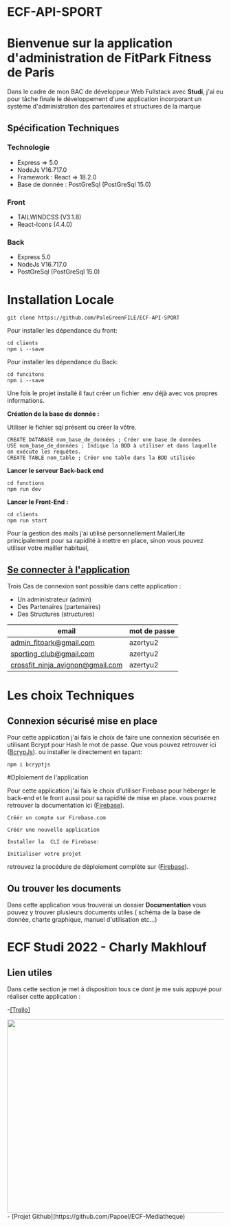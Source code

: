 # ECF-API-SPORT
# Bienvenue sur la application d'administration de FitPark Fitness de Paris

Dans le cadre de mon BAC de développeur Web Fullstack avec **Studi**, j'ai eu pour tâche finale le développement d'une application  incorporant un système d'administration des partenaires et structures de la marque

## Spécification Techniques

### Technologie

   - Express => 5.0
   - NodeJs V16.717.0
  - Framework : React => 18.2.0
  - Base de donnée : PostGreSql (PostGreSql 15.0)

###  Front

- TAILWINDCSS (V3.1.8)
- React-Icons (4.4.0)

### Back

- Express 5.0
- NodeJs V16.717.0
- PostGreSql (PostGreSql 15.0)

# Installation Locale

```
git clone https://github.com/PaleGreenFILE/ECF-API-SPORT
```
Pour installer les dépendance du front:
```
cd clients
npm i --save
```
Pour installer les dépendance du Back:
```
cd funcitons
npm i --save
```

Une fois le projet installé il faut créer un fichier .env déjà  avec vos propres informations.

**Création de la base de donnée :**

Utiliser le fichier sql présent ou créer la vôtre.

```
CREATE DATABASE nom_base_de_données ; Créer une base de données
USE nom_base_de_données ; Indique la BDD à utiliser et dans laquelle on exécute les requêtes.
CREATE TABLE nom_table ; Créer une table dans la BDD utilisée
```

**Lancer le serveur Back-back end**

```
cd functions
npm run dev
```

**Lancer le Front-End  :**

```
cd clients
npm run start
```

Pour la gestion des mails j'ai utilisé personnellement MailerLite principalement pour sa rapidité à mettre en place, sinon vous pouvez utiliser votre mailler habituel, 

## [Se connecter à l'application](https://ecf-2022.web.app/)


Trois Cas de connexion sont possible dans cette application :
 - Un administrateur (admin)
 - Des Partenaires (partenaires)
 - Des Structures (structures)

|email   |mot de passe   |
|---|---|
| admin_fitpark@gmail.com  |  azertyu2 |
| sporting_club@gmail.com  |  azertyu2 |
| crossfit_ninja_avignon@gmail.com  |  azertyu2 |

# Les choix Techniques

## Connexion sécurisé mise en place
Pour cette application j'ai fais le choix de faire une connexion sécurisée en utilisant Bcrypt pour Hash le mot de passe. 
Que vous  pouvez retrouver ici ([BcrypJs](https://www.npmjs.com/package/bcryptjs)).
ou installer le directement en tapant:

```
npm i bcryptjs
```
#Dploiement de l'application

Pour cette application j'ai fais le choix d'utiliser Firebase pour héberger le back-end et le front  aussi  pour sa rapidité de mise en place.
vous pourrez retrouver la documentation ici
([Firebase](https://firebase.google.com/docs)).
```
Créér un compte sur Firebase.com

Créér une nouvelle application

Installer la  CLI de Firebase:

Initialiser votre projet 
```
retrouvez la procédure de déploiement complète sur ([Firebase](https://firebase.google.com/)).

## Ou trouver les documents

Dans cette application vous trouverai un dossier **Documentation** vous pouvez y trouver plusieurs documents utiles ( schéma de la base de donnée, charte graphique, manuel d'utilisation etc...)

# ECF Studi 2022 - Charly Makhlouf

## Lien utiles

Dans cette section je met à disposition tous ce dont je me suis appuyé pour réaliser cette application :

-[[Trello]](https://whimsical.com/ecf-decembre-2022-trello-NfUp8nvFJNPCBk4jGxLFJi)
<div ><img style="border:none" width="800" height="450" src="https://whimsical.com/embed/NfUp8nvFJNPCBk4jGxLFJi"/></div>
- [Projet Github](https://github.com/Papoel/ECF-Mediatheque)
